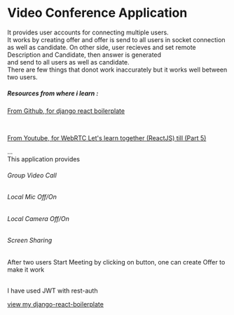 # Video Conference Application

<!-- ![alt text](https://github.com/muhammadzohaibr556/[reponame]/blob/[branch]/image.jpg?raw=true) -->

It provides user accounts for connecting multiple users.
<br/>
It works by creating offer and offer is send to all users in socket connection as well as candidate.
On other side, user recieves and set remote Description and Candidate, then answer is generated  
and send to all users as well as candidate.
<br/>
There are few things that donot work inaccurately but it works well between two users.

##### Resources from where i learn :

[From Github, for django react boilerplate](https://github.com/justdjango/django-react-boilerplate)

<br/>

[From Youtube, for WebRTC Let's learn together (ReactJS) till (Part 5)](https://www.youtube.com/playlist?list=PL_YW-znSZ_dK365WaVuiBUN6FYc9_1hni)

...
<br/>
This application provides

###### Group Video Call

###### Local Mic Off/On

###### Local Camera Off/On

###### Screen Sharing

After two users Start Meeting by clicking on button, one can create Offer to make it work

<br/>
I have used JWT with rest-auth

[view my django-react-boilerplate](https://github.com/muhammadzohaibr556/django-react-boilerplate)
